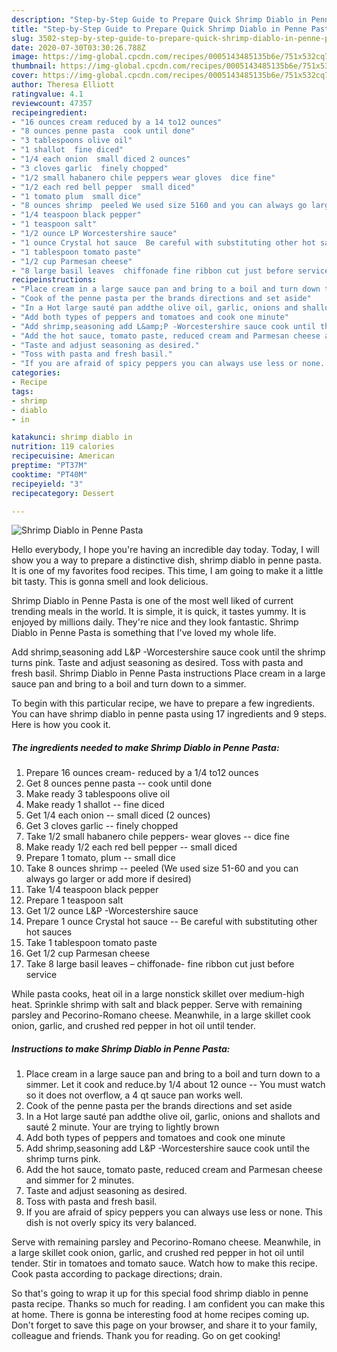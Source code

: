 ```yaml
---
description: "Step-by-Step Guide to Prepare Quick Shrimp Diablo in Penne Pasta"
title: "Step-by-Step Guide to Prepare Quick Shrimp Diablo in Penne Pasta"
slug: 3502-step-by-step-guide-to-prepare-quick-shrimp-diablo-in-penne-pasta
date: 2020-07-30T03:30:26.788Z
image: https://img-global.cpcdn.com/recipes/0005143485135b6e/751x532cq70/shrimp-diablo-in-penne-pasta-recipe-main-photo.jpg
thumbnail: https://img-global.cpcdn.com/recipes/0005143485135b6e/751x532cq70/shrimp-diablo-in-penne-pasta-recipe-main-photo.jpg
cover: https://img-global.cpcdn.com/recipes/0005143485135b6e/751x532cq70/shrimp-diablo-in-penne-pasta-recipe-main-photo.jpg
author: Theresa Elliott
ratingvalue: 4.1
reviewcount: 47357
recipeingredient:
- "16 ounces cream reduced by a 14 to12 ounces"
- "8 ounces penne pasta  cook until done"
- "3 tablespoons olive oil"
- "1 shallot  fine diced"
- "1/4 each onion  small diced 2 ounces"
- "3 cloves garlic  finely chopped"
- "1/2 small habanero chile peppers wear gloves  dice fine"
- "1/2 each red bell pepper  small diced"
- "1 tomato plum  small dice"
- "8 ounces shrimp  peeled We used size 5160 and you can always go larger or add more if desired"
- "1/4 teaspoon black pepper"
- "1 teaspoon salt"
- "1/2 ounce LP Worcestershire sauce"
- "1 ounce Crystal hot sauce  Be careful with substituting other hot sauces"
- "1 tablespoon tomato paste"
- "1/2 cup Parmesan cheese"
- "8 large basil leaves  chiffonade fine ribbon cut just before service"
recipeinstructions:
- "Place cream in a large sauce pan and bring to a boil and turn down to a simmer. Let it cook and reduce.by 1/4 about 12 ounce -- You must watch so it does not overflow, a 4 qt sauce pan works well."
- "Cook of the penne pasta per the brands directions and set aside"
- "In a Hot large sauté pan addthe olive oil, garlic, onions and shallots and sauté 2 minute. Your are trying to lightly brown"
- "Add both types of peppers and tomatoes and cook one minute"
- "Add shrimp,seasoning add L&amp;P -Worcestershire sauce cook until the shrimp turns pink."
- "Add the hot sauce, tomato paste, reduced cream and Parmesan cheese and simmer for 2 minutes."
- "Taste and adjust seasoning as desired."
- "Toss with pasta and fresh basil."
- "If you are afraid of spicy peppers you can always use less or none. This dish is not overly spicy its very balanced."
categories:
- Recipe
tags:
- shrimp
- diablo
- in

katakunci: shrimp diablo in 
nutrition: 119 calories
recipecuisine: American
preptime: "PT37M"
cooktime: "PT40M"
recipeyield: "3"
recipecategory: Dessert

---
```



![Shrimp Diablo in Penne Pasta](https://img-global.cpcdn.com/recipes/0005143485135b6e/751x532cq70/shrimp-diablo-in-penne-pasta-recipe-main-photo.jpg)

Hello everybody, I hope you're having an incredible day today. Today, I will show you a way to prepare a distinctive dish, shrimp diablo in penne pasta. It is one of my favorites food recipes. This time, I am going to make it a little bit tasty. This is gonna smell and look delicious.

Shrimp Diablo in Penne Pasta is one of the most well liked of current trending meals in the world. It is simple, it is quick, it tastes yummy. It is enjoyed by millions daily. They're nice and they look fantastic. Shrimp Diablo in Penne Pasta is something that I've loved my whole life.

Add shrimp,seasoning add L&amp;P -Worcestershire sauce cook until the shrimp turns pink. Taste and adjust seasoning as desired. Toss with pasta and fresh basil. Shrimp Diablo in Penne Pasta instructions Place cream in a large sauce pan and bring to a boil and turn down to a simmer.


To begin with this particular recipe, we have to prepare a few ingredients. You can have shrimp diablo in penne pasta using 17 ingredients and 9 steps. Here is how you cook it.

<!--inarticleads1-->

##### The ingredients needed to make Shrimp Diablo in Penne Pasta:

1. Prepare 16 ounces cream- reduced by a 1/4 to12 ounces
1. Get 8 ounces penne pasta -- cook until done
1. Make ready 3 tablespoons olive oil
1. Make ready 1 shallot -- fine diced
1. Get 1/4 each onion -- small diced (2 ounces)
1. Get 3 cloves garlic -- finely chopped
1. Take 1/2 small habanero chile peppers- wear gloves -- dice fine
1. Make ready 1/2 each red bell pepper -- small diced
1. Prepare 1 tomato, plum -- small dice
1. Take 8 ounces shrimp -- peeled (We used size 51-60 and you can always go larger or add more if desired)
1. Take 1/4 teaspoon black pepper
1. Prepare 1 teaspoon salt
1. Get 1/2 ounce L&amp;P -Worcestershire sauce
1. Prepare 1 ounce Crystal hot sauce -- Be careful with substituting other hot sauces
1. Take 1 tablespoon tomato paste
1. Get 1/2 cup Parmesan cheese
1. Take 8 large basil leaves – chiffonade- fine ribbon cut just before service


While pasta cooks, heat oil in a large nonstick skillet over medium-high heat. Sprinkle shrimp with salt and black pepper. Serve with remaining parsley and Pecorino-Romano cheese. Meanwhile, in a large skillet cook onion, garlic, and crushed red pepper in hot oil until tender. 

<!--inarticleads2-->

##### Instructions to make Shrimp Diablo in Penne Pasta:

1. Place cream in a large sauce pan and bring to a boil and turn down to a simmer. Let it cook and reduce.by 1/4 about 12 ounce -- You must watch so it does not overflow, a 4 qt sauce pan works well.
1. Cook of the penne pasta per the brands directions and set aside
1. In a Hot large sauté pan addthe olive oil, garlic, onions and shallots and sauté 2 minute. Your are trying to lightly brown
1. Add both types of peppers and tomatoes and cook one minute
1. Add shrimp,seasoning add L&amp;P -Worcestershire sauce cook until the shrimp turns pink.
1. Add the hot sauce, tomato paste, reduced cream and Parmesan cheese and simmer for 2 minutes.
1. Taste and adjust seasoning as desired.
1. Toss with pasta and fresh basil.
1. If you are afraid of spicy peppers you can always use less or none. This dish is not overly spicy its very balanced.


Serve with remaining parsley and Pecorino-Romano cheese. Meanwhile, in a large skillet cook onion, garlic, and crushed red pepper in hot oil until tender. Stir in tomatoes and tomato sauce. Watch how to make this recipe. Cook pasta according to package directions; drain. 

So that's going to wrap it up for this special food shrimp diablo in penne pasta recipe. Thanks so much for reading. I am confident you can make this at home. There is gonna be interesting food at home recipes coming up. Don't forget to save this page on your browser, and share it to your family, colleague and friends. Thank you for reading. Go on get cooking!
